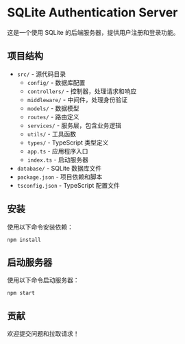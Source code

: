 # SQLite Authentication Server

这是一个使用 SQLite 的后端服务器，提供用户注册和登录功能。

## 项目结构

- `src/` - 源代码目录
  - `config/` - 数据库配置
  - `controllers/` - 控制器，处理请求和响应
  - `middleware/` - 中间件，处理身份验证
  - `models/` - 数据模型
  - `routes/` - 路由定义
  - `services/` - 服务层，包含业务逻辑
  - `utils/` - 工具函数
  - `types/` - TypeScript 类型定义
  - `app.ts` - 应用程序入口
  - `index.ts` - 启动服务器
- `database/` - SQLite 数据库文件
- `package.json` - 项目依赖和脚本
- `tsconfig.json` - TypeScript 配置文件

## 安装

使用以下命令安装依赖：

```
npm install
```

## 启动服务器

使用以下命令启动服务器：

```
npm start
```

## 贡献

欢迎提交问题和拉取请求！
